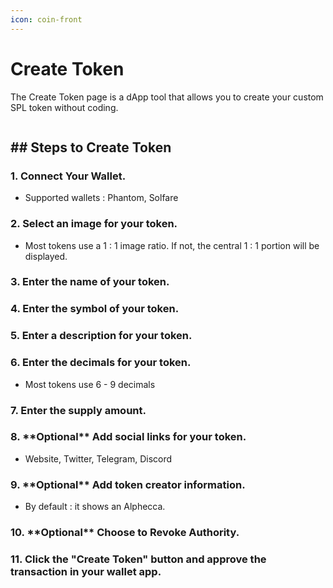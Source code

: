 ```yaml
---
icon: coin-front
---
```


# Create Token

The Create Token page is a dApp tool that allows you to create your custom SPL token without coding.

<figure><img src="../.gitbook/assets/create_token.png" alt=""><figcaption></figcaption></figure>

## ## Steps to Create Token

### 1. Connect Your Wallet.

* Supported wallets : Phantom, Solfare

### 2. Select an image for your token.

* Most tokens use a 1 : 1 image ratio. If not, the central 1 : 1 portion will be displayed.

### 3. Enter the name of your token.

### 4. Enter the symbol of your token.

### 5. Enter a description for your token.

### 6. Enter the decimals for your token.

* Most tokens use 6 - 9 decimals

### 7. Enter the supply amount.

### 8. \*\*Optional\*\* Add social links for your token.

* Website, Twitter, Telegram, Discord

### 9. \*\*Optional\*\* Add token creator information.

* By default : it shows an Alphecca.

### 10. \*\*Optional\*\* Choose to Revoke Authority.

### 11. Click the "Create Token" button and approve the transaction in your wallet app.
